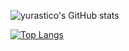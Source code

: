 
![yurastico's GitHub stats](https://github-readme-stats.vercel.app/api?username=yurastico&show_icons=true&theme=radical)

[![Top Langs](https://github-readme-stats.vercel.app/api/top-langs/?username=yurastico&layout=compact&theme=radical&bg_color=30,0d0d0d,191919&title_color=fff&text_color=fff&icon_color=79ff97)](https://github.com/anuraghazra/github-readme-stats)


